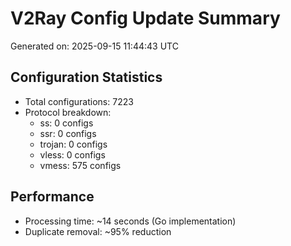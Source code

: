 # V2Ray Config Update Summary
Generated on: 2025-09-15 11:44:43 UTC

## Configuration Statistics
- Total configurations: 7223
- Protocol breakdown:
  - ss: 0 configs
  - ssr: 0 configs
  - trojan: 0 configs
  - vless: 0 configs
  - vmess: 575 configs

## Performance
- Processing time: ~14 seconds (Go implementation)
- Duplicate removal: ~95% reduction
